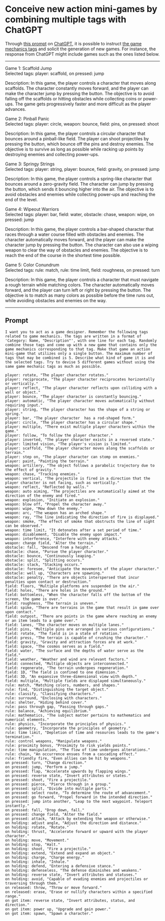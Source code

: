 # Conceive new action mini-games by combining multiple tags with ChatGPT

Through [this prompt](#prompt) on [ChatGPT](https://openai.com/blog/chatgpt/), it is possible to instruct [the game mechanics tags](https://github.com/abagames/action-mini-game-mechanic-tags/blob/main/src/tags.csv) and solicit the generation of new games. For instance, the response from ChatGPT might include games such as the ones listed below.

---

Game 1: Scaffold Jump<br>
Selected tags: player: scaffold, on pressed: jump

Description: In this game, the player controls a character that moves along scaffolds. The character constantly moves forward, and the player can make the character jump by pressing the button. The objective is to avoid falling off the scaffolds or hitting obstacles while collecting coins or power-ups. The game gets progressively faster and more difficult as the player advances.

Game 2: Pinball Panic<br>
Selected tags: player: circle, weapon: bounce, field: pins, on pressed: shoot

Description: In this game, the player controls a circular character that bounces around a pinball-like field. The player can shoot projectiles by pressing the button, which bounce off the pins and destroy enemies. The objective is to survive as long as possible while racking up points by destroying enemies and collecting power-ups.

Game 3: Springy Strings<br>
Selected tags: player: string, player: bounce, field: gravity, on pressed: jump

Description: In this game, the player controls a spring-like character that bounces around a zero-gravity field. The character can jump by pressing the button, which sends it bouncing higher into the air. The objective is to avoid obstacles and enemies while collecting power-ups and reaching the end of the level.

Game 4: Wipeout Warriors<br>
Selected tags: player: bar, field: water, obstacle: chase, weapon: wipe, on pressed: jump

Description: In this game, the player controls a bar-shaped character that races through a water course filled with obstacles and enemies. The character automatically moves forward, and the player can make the character jump by pressing the button. The character can also use a wiping weapon to clear the way of obstacles and enemies. The objective is to reach the end of the course in the shortest time possible.

Game 5: Color Conundrum<br>
Selected tags: rule: match, rule: time limit, field: roughness, on pressed: turn

Description: In this game, the player controls a character that must navigate a rough terrain while matching colors. The character automatically moves forward, and the player can turn left or right by pressing the button. The objective is to match as many colors as possible before the time runs out, while avoiding obstacles and enemies on the way.

---

## Prompt

```
I want you to act as a game designer. Remember the following tags related to game mechanics. The tags are written in a format of 'Category: Name, "Description"', with one line for each tag. Randomly combine those tags and come up with a new game that contains only the game mechanics corresponding to that tag. Make that game an action mini-game that utilizes only a single button. The maximum number of tags that may be combined is 5. Describe what kind of game it is and the selected tags. Try to devise 5 different games without using the same game mechanic tags as much as possible.

player: rotate, "The player character rotates."
player: reciprocate, "The player character reciprocates horizontally or vertically."
player: reflect, "The player character reflects upon colliding with a wall or object."
player: bounce, "The player character is constantly bouncing."
player: automatic, "The player character moves automatically without requiring input."
player: string, "The player character has the shape of a string or spring."
player: bar, "The player character  has a rod-shaped form."
player: circle, "The player character has a circular shape."
player: multiple, "There exist multiple player characters within the game."
player: follow, "To follow the player character."
player: inverted, "The player character exists in a reversed state."
player: limited vision, "The player's vision is limited."
player: scaffold, "The player character moves along the scaffolds or terrain."
player: step on, "The player character can stomp on enemies."
player: paint, "Painting the terrain."
weapon: artillery, "The object follows a parabolic trajectory due to the effect of gravity."
weapon: chase, "Tracking enemies."
weapon: vertical, "The projectile is fired in a direction that the player character is not facing, such as vertically."
weapon: reflect, "Reflected by walls."
weapon: auto aiming, "The projectiles are automatically aimed at the direction of the enemy and fired."
weapon: explosion, "Initiate an explosion."
weapon: blow off, "Propel the character away."
weapon: wipe, "Mow down the enemy."
weapon: arc, "The weapon has an arched shape."
weapon: ray, "The line indicating the direction of fire is displayed."
weapon: smoke, "The effect of smoke that obstructs the line of sight can be observed."
weapon: time limit, "It detonates after a set period of time."
weapon: disablement, "Disable the enemy upon impact."
weapon: interference, "Interfere with enemy attacks."
weapon: change field, "Alter the terrain."
obstacle: fall, "Descend from a height."
obstacle: chase, "Pursue the player character."
obstacle: bounce, "Continuously leaping."
obstacle: split, "Splitting occurs."
obstacle: stack, "Stacking occurs."
obstacle: foresee, "Anticipate the movements of the player character."
obstacle: well up, "Characters are spawning."
obstacle: penalty, "There are objects interspersed that incur penalties upon contact or destruction."
field: floors, "Multiple platforms are suspended in the air."
field: holes, "There are holes in the ground."
field: bottomless, "When the character falls off the bottom of the screen, the game is over."
field: roughness, "The terrain is uneven."
field: spike, "There are terrains in the game that result in game over upon contact."
field: outpost, "There are points in the game where reaching an enemy or an item leads to a game over."
field: lanes, "The character moves on multiple lanes."
field: pins, "Multiple pins are arranged in various configurations."
field: rotate, "The field is in a state of rotation."
field: press, "The terrain is capable of crushing the character."
field: gravity, "Gravity and attraction forces are at work."
field: space, "The cosmos serves as a field."
field: water, "The surface and the depths of water serve as the field."
field: weather, "Weather and wind are relevant factors."
field: connected, "Multiple objects are interconnected."
field: regenerate, "The terrain undergoes regeneration."
field: 1D, "The field is confined to one dimension."
field: 3D, "An expansive three-dimensional view with depth."
field: multiple, "Multiple fields are displayed simultaneously."
rule: match, "Matching colors, numbers, and shapes."
rule: find, "Distinguishing the target object."
rule: classify, "Classifying characters."
rule: surround, "Enclosing with characters."
rule: shelter, "Hiding behind cover."
rule: pass through gap, "Passing through gaps."
rule: balance, "Achieving equilibrium."
rule: mathematics, "The subject matter pertains to mathematics and numerical elements."
rule: physics, "Incorporate the principles of physics."
rule: geometry, "Incorporate the principles of geometry."
rule: time limit, "Depletion of time and resources leads to the game's termination."
rule: control weapons, "Manipulate weapons."
rule: proximity bonus, "Proximity to risk yields points."
rule: time manipulation, "The flow of time undergoes alterations."
rule: chain, "An occurrence ensues from a cascading effect."
rule: friendly fire, "Even allies can be hit by weapons."
on pressed: turn, "Change direction."
on pressed: jump, "Perform a jump."
on pressed: flap, "Accelerate upwards by flapping wings."
on pressed: reverse state, "Invert attributes or states."
on pressed: shoot, "Fire a projectile."
on pressed: pierce, "Pierce through in a group."
on pressed: split, "Divide into multiple parts."
on pressed: select route, "To determine the route of advancement."
on pressed: go forward, "Propel forward in the intended direction."
on pressed: jump into another, "Leap to the next waypoint. Teleport instantly."
on pressed: fall, "Drop down, fall."
on pressed: change field, "Alter the field."
on pressed: attack, "Attack by extending the weapon or otherwise."
on holding: adjust angle, "Adjust the direction and distance."
on holding: rotate, "Rotate."
on holding: thrust, "Accelerate forward or upward with the player character."
on holding: move, "Movement."
on holding: stop, "Halt."
on holding: shoot, "Fire a projectile."
on holding: extend, "Extend and expand an object."
on holding: charge, "Charge energy."
on holding: inhale, "Inhale."
on holding: defend, "Entering a defensive stance."
on holding: defenseless, "The defense diminishes and weakens."
on holding: reverse state, "Invert attributes and statuses."
on holding: avoid, "Capable of evading enemies and projectiles or traversing through them."
on released: throw, "Throw or move forward."
on released: erase, "Erase or nullify characters within a specified range."
on got item: reverse state, "Invert attributes, status, and direction."
on got item: power up, "Upgrade and gain power."
on got item: spawn, "Spawn a character."
```
